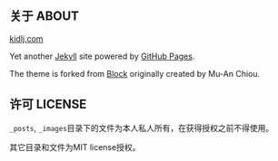 关于 ABOUT
----------

[kidlj.com][1]

Yet another [Jekyll][2] site powered by [GitHub Pages][3].

The theme is forked from [Block][4] originally created by Mu-An Chiou.

许可 LICENSE
------------

`_posts`, `_images`目录下的文件为本人私人所有，在获得授权之前不得使用。

其它目录和文件为MIT license授权。


[1]: http://kidlj.com
[2]: http://jekyllrb.com
[3]: http://pages.github.com
[4]: https://github.com/muan/muan.github.com/releases/tag/v2.1.1-block

